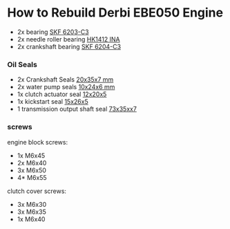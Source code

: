 # How to Rebuild Derbi EBE050 Engine


* 2x bearing [SKF 6203-C3]( https://www.skf.com/cz/productinfo/productid-6203%2FC3 )
* 2x needle roller bearing [HK1412 INA](  https://www.skf.com/cz/productinfo/productid-HK%201412 )
* 2x crankshaft bearing [SKF 6204-C3](https://www.skf.com/uk/productinfo/productid-6204%2FC3)

### Oil Seals
* 2x Crankshaft Seals [20x35x7 mm](https://www.scooter-tuning.cz/tesneni--sady-tesneni/gufero-na-kliku-polini-teflon-20x35x7mm--derbi-d50b0--ebe--ebs/)
* 2x water pump seals [10x24x6 mm](https://www.scooter-tuning.cz/tesneni--sady-tesneni/gufero-naraku-fkm-premium/?variantId=366540)
* 1x clutch actuator seal [12x20x5](https://www.scooter-tuning.cz/tesneni--sady-tesneni/gufero-naraku-fkm-premium-12x20x5/)
* 1x kickstart seal [15x26x5](https://www.scooter-tuning.cz/tesneni--sady-tesneni/gufero-naraku-fkm-premium-15x26x5/)
* 1 transmission output shaft seal [73x35xx7](https://www.scooter-tuning.cz/tesneni--sady-tesneni/gufero-naraku-fkm-premium-17x35x7/)

### screws 

engine block screws:
* 1x M6x45
* 2x M6x40
* 3x M6x50
* 4* M6x55

clutch cover screws:
* 3x M6x30
* 3x M6x35
* 1x M6x40


